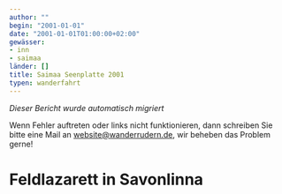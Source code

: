 ```yaml
---
author: ""
begin: "2001-01-01"
date: "2001-01-01T01:00:00+02:00"
gewässer:
- inn
- saimaa
länder: []
title: Saimaa Seenplatte 2001
typen: wanderfahrt
---
```



*Dieser Bericht wurde automatisch migriert*

Wenn Fehler auftreten oder links nicht funktionieren, dann schreiben Sie bitte eine Mail an website@wanderrudern.de, wir beheben das Problem gerne!



# Feldlazarett in Savonlinna


